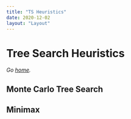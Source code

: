 ```yaml
---
title: "TS Heuristics"
date: 2020-12-02
layout: "Layout"
---
```


# Tree Search Heuristics

*Go [home](/).*

## Monte Carlo Tree Search

## Minimax
